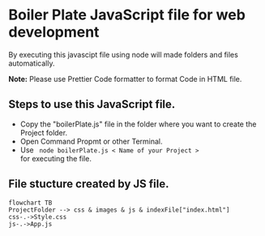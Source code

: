 # Boiler Plate JavaScript file for web development
By executing this javascipt file using node will made folders and files automatically.

<strong>Note:</strong> Please use Prettier Code formatter to format Code in HTML file.

## Steps to use this JavaScript file.

<ul>
  <li> Copy the "boilerPlate.js" file in the folder where you want to create the Project folder.</li>
  <li> Open Command Propmt or other Terminal.</li>
  <li> Use <code> node boilerPlate.js &lt; Name of your Project &gt;</code> </li> for executing the file.
</ul>

## File stucture created by JS file.

```mermaid
flowchart TB
ProjectFolder --> css & images & js & indexFile["index.html"]
css-.->Style.css
js-.->App.js
```
